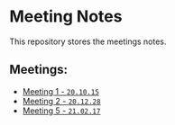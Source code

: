 # Meeting Notes
This repository stores the meetings notes.

## Meetings:
- [Meeting 1 - `20.10.15`](./meeting-1/meeting-1-notes.md)
- [Meeting 2 - `20.12.28`](./meeting-2/meeting-2-notes.md)
- [Meeting 5 - `21.02.17`](./meeting-5/meeting-5-notes.md)
